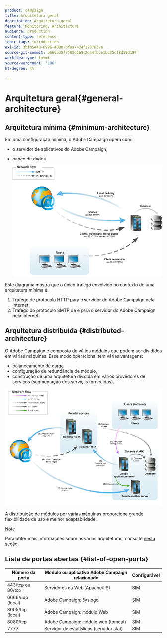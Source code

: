```yaml
---
product: campaign
title: Arquitetura geral
description: Arquitetura geral
feature: Monitoring, Architecture
audience: production
content-type: reference
topic-tags: introduction
exl-id: 3bfb5448-6996-4080-bf9a-434f1207637e
source-git-commit: b666535f7f82d1b8c2da4fbce1bc25cf8d39d187
workflow-type: tm+mt
source-wordcount: '186'
ht-degree: 4%

---
```


# Arquitetura geral{#general-architecture}



## Arquitetura mínima {#minimum-architecture}

Em uma configuração mínima, o Adobe Campaign opera com:

* o servidor de aplicativos do Adobe Campaign,
* banco de dados.

  ![](assets/formation_exploitation.png)

Este diagrama mostra que o único tráfego envolvido no contexto de uma arquitetura mínima é:

1. Tráfego de protocolo HTTP para o servidor do Adobe Campaign pela Internet,
1. Tráfego do protocolo SMTP de e para o servidor do Adobe Campaign pela Internet.

## Arquitetura distribuída {#distributed-architecture}

O Adobe Campaign é composto de vários módulos que podem ser divididos em várias máquinas. Esse modo operacional tem várias vantagens:

* balanceamento de carga
* configuração de redundância de módulo,
* construção de uma arquitetura dividida em vários provedores de serviços (segmentação dos serviços fornecidos).

![](assets/architecturerepartie.png)

A distribuição de módulos por várias máquinas proporciona grande flexibilidade de uso e melhor adaptabilidade.

>[!NOTE]
>
>Para obter mais informações sobre as várias arquiteturas, consulte [nesta seção](../../installation/using/general-architecture.md).

## Lista de portas abertas {#list-of-open-ports}

| Número da porta | Módulo ou aplicativo Adobe Campaign relacionado | Configurável |
|---|---|---|
| 443/tcp ou 80/tcp | Servidores da Web (Apache/IIS) | SIM |
| 6666/udp (local) | Adobe Campaign: Syslogd | SIM |
| 8005/tcp (local) | Adobe Campaign: módulo Web | SIM |
| 8080/tcp | Adobe Campaign: módulo web (tomcat) | SIM |
| 7777 | Servidor de estatísticas (servidor stat) | SIM |
